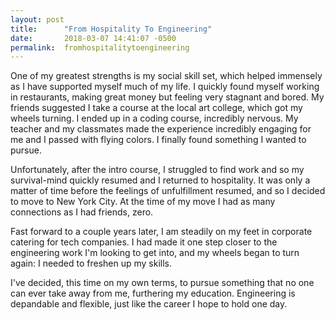 ```yaml
---
layout: post
title:      "From Hospitality To Engineering"
date:       2018-03-07 14:41:07 -0500
permalink:  fromhospitalitytoengineering
---
```



One of my greatest strengths is my social skill set, which helped immensely as I have supported myself much of my life. I quickly found myself working in restaurants, making great money but feeling very stagnant and bored. My friends suggested I take a course at the local art college, which got my wheels turning. I ended up in a coding course, incredibly nervous. My teacher and my classmates made the experience incredibly engaging for me and I passed with flying colors. I finally found something I wanted to pursue. 

Unfortunately, after the intro course, I struggled to find work and so my survival-mind quickly resumed and I returned to hospitality. It was only a matter of time before the feelings of unfulfillment resumed, and so I decided to move to New York City. At the time of my move I had as many connections as I had friends, zero. 

Fast forward to a couple years later, I am steadily on my feet in corporate catering for tech companies. I had made it one step closer to the engineering work I'm looking to get into, and my wheels began to turn again: I needed to freshen up my skills. 

I've decided, this time on my own terms, to pursue something that no one can ever take away from me, furthering my education. Engineering is depandable and flexible, just like the career I hope to hold one day. 
